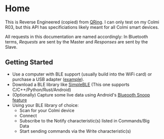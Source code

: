 # Home

This is Reverse Engineered (copied) from [QRing](https://play.google.com/store/apps/details?id=com.app.cq.ring). I can only test on my Colmi R03, but this API has specificiations likely meant for all Colmi smart devices.

All requests in this documentation are named accordingly: In Bluetooth terms, *Requests* are sent by the Master and *Responses* are sent by the Slave.

## Getting Started

- Use a computer with BLE support (usually build into the WiFi card) or purchase a USB adapter ([example](https://www.tp-link.com/us/home-networking/usb-adapter/ub500)).
- Download a BLE library like [SimpleBLE](https://github.com/OpenBluetoothToolbox/SimpleBLE) (This one supports C/C++/Python/Rust/Android)
- (Optionally) Capture some live data using Android's [Blueooth Snoop feature](https://medium.com/@charlie.d.anderson/how-to-get-the-bluetooth-host-controller-interface-logs-from-a-modern-android-phone-d23bde00b9fa)
- Using your BLE library of choice:
    - Scan for your Colmi device
    - Connect
    - Subscribe to the Notify characteristic(s) listed in Commands/Big Data
    - Start sending commands via the Write characteristic(s)